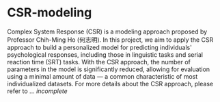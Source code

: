 # CSR-modeling
Complex System Response (CSR) is a modeling approach proposed by Professor Chih-Ming Ho (何志明).
In this project, we aim to apply the CSR approach to build a personalized model for predicting individuals' psychological responses, including those in linguistic tasks and serial reaction time (SRT) tasks. 
With the CSR approach, the number of parameters in the model is significantly reduced, allowing for evaluation using a minimal amount of data — a common characteristic of most individualized datasets.
For more details about the CSR approach, please refer to ...
*incomplete*
